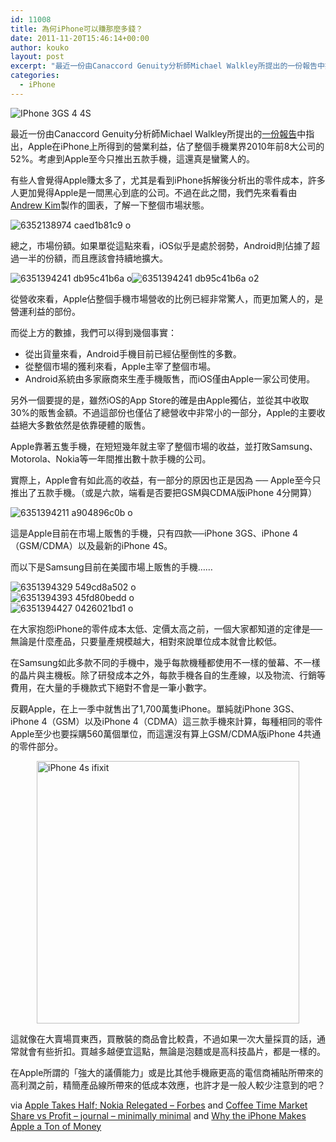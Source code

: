 ```yaml
---
id: 11008
title: 為何iPhone可以賺那麼多錢？
date: 2011-11-20T15:46:14+00:00
author: kouko
layout: post
excerpt: "最近一份由Canaccord Genuity分析師Michael Walkley所提出的一份報告中指出，Apple在iPhone上所得到的營業利益，佔了整個手機業界2010年前8大公司的52%。考慮到Apple至今只推出五款手機，這還真是蠻驚人的。"
categories:
  - iPhone
---
```

<img style="display: block; margin-left: auto; margin-right: auto;" title="iPhone 3GS 4 4S.png" src="/img/2011-11-20-why-the-iphone-makes-apple-a-ton-of-money/iPhone-3GS-4-4S.png" border="0" alt="IPhone 3GS 4 4S"  />

最近一份由Canaccord Genuity分析師Michael Walkley所提出的[一份報告](http://www.forbes.com/sites/canaccordgenuity/2011/11/04/apple-takes-half-nokia-relegated/)中指出，Apple在iPhone上所得到的營業利益，佔了整個手機業界2010年前8大公司的52%。考慮到Apple至今只推出五款手機，這還真是蠻驚人的。


有些人會覺得Apple賺太多了，尤其是看到iPhone拆解後分析出的零件成本，許多人更加覺得Apple是一間黑心到底的公司。不過在此之間，我們先來看看由[Andrew Kim](http://www.minimallyminimal.com/journal/2011/11/16/coffee-time-market-share-vs-profit.html)製作的圖表，了解一下整個市場狀態。

<img style="display: block; margin-left: auto; margin-right: auto;" title="6352138974_caed1b81c9_o.png" src="/img/2011-11-20-why-the-iphone-makes-apple-a-ton-of-money/6352138974_caed1b81c9_o.png" border="0" alt="6352138974 caed1b81c9 o"  />

總之，市場份額。如果單從這點來看，iOS似乎是處於弱勢，Android則佔據了超過一半的份額，而且應該會持續地擴大。

<img title="6351394241_db95c41b6a_o.png" src="/img/2011-11-20-why-the-iphone-makes-apple-a-ton-of-money/6351394241_db95c41b6a_o.png" border="0" alt="6351394241 db95c41b6a o"  /><img title="6351394241_db95c41b6a_o2.png" src="/img/2011-11-20-why-the-iphone-makes-apple-a-ton-of-money/6351394241_db95c41b6a_o2.png" border="0" alt="6351394241 db95c41b6a o2"  />

從營收來看，Apple佔整個手機市場營收的比例已經非常驚人，而更加驚人的，是營運利益的部份。

而從上方的數據，我們可以得到幾個事實：

  * 從出貨量來看，Android手機目前已經佔壓倒性的多數。
  * 從整個市場的獲利來看，Apple主宰了整個市場。
  * Android系統由多家廠商來生產手機販售，而iOS僅由Apple一家公司使用。

另外一個要提的是，雖然iOS的App Store的確是由Apple獨佔，並從其中收取30%的販售金額。不過這部份也僅佔了總營收中非常小的一部分，Apple的主要收益絕大多數依然是依靠硬體的販售。

Apple靠著五隻手機，在短短幾年就主宰了整個市場的收益，並打敗Samsung、Motorola、Nokia等一年間推出數十款手機的公司。

實際上，Apple會有如此高的收益，有一部分的原因也正是因為 ── Apple至今只推出了五款手機。（或是六款，端看是否要把GSM與CDMA版iPhone 4分開算）

<img style="display: block; margin-left: auto; margin-right: auto;" title="6351394211_a904896c0b_o.png" src="/img/2011-11-20-why-the-iphone-makes-apple-a-ton-of-money/6351394211_a904896c0b_o.png" border="0" alt="6351394211 a904896c0b o"  />

這是Apple目前在市場上販售的手機，只有四款──iPhone 3GS、iPhone 4（GSM/CDMA）以及最新的iPhone 4S。

而以下是Samsung目前在美國市場上販售的手機……

<img style="display: block; margin-left: auto; margin-right: auto;" title="6351394329_549cd8a502_o.png" src="/img/2011-11-20-why-the-iphone-makes-apple-a-ton-of-money/6351394329_549cd8a502_o.png" border="0" alt="6351394329 549cd8a502 o"  /><img style="display: block; margin-left: auto; margin-right: auto;" title="6351394393_45fd80bedd_o.png" src="/img/2011-11-20-why-the-iphone-makes-apple-a-ton-of-money/6351394393_45fd80bedd_o.png" border="0" alt="6351394393 45fd80bedd o"  /><img style="display: block; margin-left: auto; margin-right: auto;" title="6351394427_0426021bd1_o.png" src="/img/2011-11-20-why-the-iphone-makes-apple-a-ton-of-money/6351394427_0426021bd1_o.png" border="0" alt="6351394427 0426021bd1 o"  />

在大家抱怨iPhone的零件成本太低、定價太高之前，一個大家都知道的定律是──無論是什麼產品，只要量產規模越大，相對來說單位成本就會比較低。

在Samsung如此多款不同的手機中，幾乎每款機種都使用不一樣的螢幕、不一樣的晶片與主機板。除了研發成本之外，每款手機各自的生產線，以及物流、行銷等費用，在大量的手機款式下絕對不會是一筆小數字。

反觀Apple，在上一季中就售出了1,700萬隻iPhone。單純就iPhone 3GS、iPhone 4（GSM）以及iPhone 4（CDMA）這三款手機來計算，每種相同的零件Apple至少也要採購560萬個單位，而這還沒有算上GSM/CDMA版iPhone 4共通的零件部分。

<img style="display: block; margin-left: auto; margin-right: auto;" title="iPhone 4s ifixit.jpeg" src="/img/2011-11-20-why-the-iphone-makes-apple-a-ton-of-money/iPhone-4s-ifixit.jpeg" border="0" alt="iPhone 4s ifixit" width="420" />

這就像在大賣場買東西，買散裝的商品會比較貴，不過如果一次大量採買的話，通常就會有些折扣。買越多越便宜這點，無論是泡麵或是高科技晶片，都是一樣的。

在Apple所謂的「強大的議價能力」或是比其他手機廠更高的電信商補貼所帶來的高利潤之前，精簡產品線所帶來的低成本效應，也許才是一般人較少注意到的吧？

via [Apple Takes Half; Nokia Relegated &#8211; Forbes](http://www.forbes.com/sites/canaccordgenuity/2011/11/04/apple-takes-half-nokia-relegated/) and [Coffee Time Market Share vs Profit &#8211; journal &#8211; minimally minimal](http://www.minimallyminimal.com/journal/2011/11/16/coffee-time-market-share-vs-profit.html) and [Why the iPhone Makes Apple a Ton of Money](http://www.idownloadblog.com/2011/11/19/why-the-iphone-makes-money/?utm_source=dlvr.it&utm_medium=twitter)
